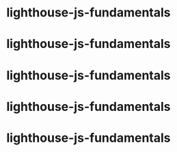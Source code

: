 # lighthouse-js-fundamentals
# lighthouse-js-fundamentals
# lighthouse-js-fundamentals
# lighthouse-js-fundamentals
# lighthouse-js-fundamentals
